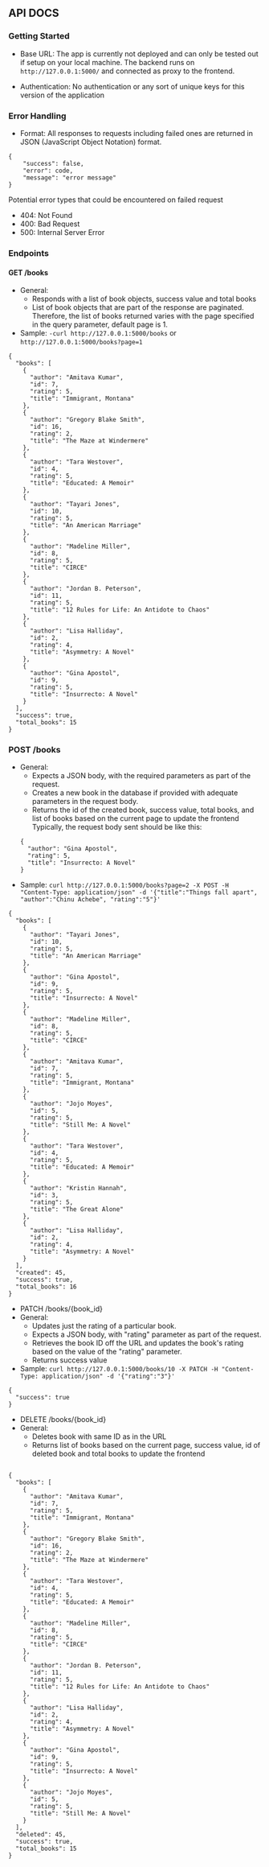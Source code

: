## API DOCS

### Getting Started
- Base URL: The app is currently not deployed and can only be tested out if setup on your local machine. The backend runs on `http://127.0.0.1:5000/` and connected as proxy to the frontend.

- Authentication: No authentication or any sort of unique keys for this version of the application

### Error Handling
- Format: All responses to requests including failed ones are returned in JSON (JavaScript Object Notation) format.
```
{
    "success": false,
    "error": code,
    "message": "error message"
}
```

Potential error types that could be encountered on failed request
- 404: Not Found
- 400: Bad Request
- 500: Internal Server Error

### Endpoints
#### GET /books
- General:
    - Responds with a list of book objects, success value and total books
    - List of book objects that are part of the response are paginated. Therefore, the list of books returned varies with the page specified in the query parameter, default page is 1.
- Sample: `-curl http://127.0.0.1:5000/books` or `http://127.0.0.1:5000/books?page=1`

```
{
  "books": [
    {
      "author": "Amitava Kumar",
      "id": 7,
      "rating": 5,
      "title": "Immigrant, Montana"
    },
    {
      "author": "Gregory Blake Smith",
      "id": 16,
      "rating": 2,
      "title": "The Maze at Windermere"
    },
    {
      "author": "Tara Westover",
      "id": 4,
      "rating": 5,
      "title": "Educated: A Memoir"
    },
    {
      "author": "Tayari Jones",
      "id": 10,
      "rating": 5,
      "title": "An American Marriage"
    },
    {
      "author": "Madeline Miller",
      "id": 8,
      "rating": 5,
      "title": "CIRCE"
    },
    {
      "author": "Jordan B. Peterson",
      "id": 11,
      "rating": 5,
      "title": "12 Rules for Life: An Antidote to Chaos"
    },
    {
      "author": "Lisa Halliday",
      "id": 2,
      "rating": 4,
      "title": "Asymmetry: A Novel"
    },
    {
      "author": "Gina Apostol",
      "id": 9,
      "rating": 5,
      "title": "Insurrecto: A Novel"
    }
  ],
  "success": true,
  "total_books": 15
}

```
### POST /books
-   General:
    - Expects a JSON body, with the required parameters as part of the request.
    - Creates a new book in the database if provided with adequate parameters in the request body.
    - Returns the id of the created book, success value, total books, and list of books based on the current page to update the frontend
    Typically, the request body sent should be like this:
    ```
    {
      "author": "Gina Apostol",
      "rating": 5,
      "title": "Insurrecto: A Novel"
    }   

    ```
- Sample: `curl http://127.0.0.1:5000/books?page=2 -X POST -H "Content-Type: application/json" -d '{"title":"Things fall apart", "author":"Chinu Achebe", "rating":"5"}'`

```
{
  "books": [
    {
      "author": "Tayari Jones",
      "id": 10,
      "rating": 5,
      "title": "An American Marriage"
    },
    {
      "author": "Gina Apostol",
      "id": 9,
      "rating": 5,
      "title": "Insurrecto: A Novel"
    },
    {
      "author": "Madeline Miller",
      "id": 8,
      "rating": 5,
      "title": "CIRCE"
    },
    {
      "author": "Amitava Kumar",
      "id": 7,
      "rating": 5,
      "title": "Immigrant, Montana"
    },
    {
      "author": "Jojo Moyes",
      "id": 5,
      "rating": 5,
      "title": "Still Me: A Novel"
    },
    {
      "author": "Tara Westover",
      "id": 4,
      "rating": 5,
      "title": "Educated: A Memoir"
    },
    {
      "author": "Kristin Hannah",
      "id": 3,
      "rating": 5,
      "title": "The Great Alone"
    },
    {
      "author": "Lisa Halliday",
      "id": 2,
      "rating": 4,
      "title": "Asymmetry: A Novel"
    }
  ],
  "created": 45,
  "success": true,
  "total_books": 16
}

```
- PATCH /books/{book_id}
- General:
    - Updates just the rating of a particular book.
    - Expects a JSON body, with "rating" parameter as part of the request.
    - Retrieves the book ID off the URL and updates the book's rating based on the value of the "rating" parameter.
    - Returns success value
- Sample: `curl http://127.0.0.1:5000/books/10 -X PATCH -H "Content-Type: application/json" -d '{"rating":"3"}'`
```
{
  "success": true
}

```
- DELETE /books/{book_id}
- General:
    - Deletes book with same ID as in the URL
    - Returns list of books based on the current page, success value, id of deleted book and total books to update the frontend

```

{
  "books": [
    {
      "author": "Amitava Kumar",
      "id": 7,
      "rating": 5,
      "title": "Immigrant, Montana"
    },
    {
      "author": "Gregory Blake Smith",
      "id": 16,
      "rating": 2,
      "title": "The Maze at Windermere"
    },
    {
      "author": "Tara Westover",
      "id": 4,
      "rating": 5,
      "title": "Educated: A Memoir"
    },
    {
      "author": "Madeline Miller",
      "id": 8,
      "rating": 5,
      "title": "CIRCE"
    },
    {
      "author": "Jordan B. Peterson",
      "id": 11,
      "rating": 5,
      "title": "12 Rules for Life: An Antidote to Chaos"
    },
    {
      "author": "Lisa Halliday",
      "id": 2,
      "rating": 4,
      "title": "Asymmetry: A Novel"
    },
    {
      "author": "Gina Apostol",
      "id": 9,
      "rating": 5,
      "title": "Insurrecto: A Novel"
    },
    {
      "author": "Jojo Moyes",
      "id": 5,
      "rating": 5,
      "title": "Still Me: A Novel"
    }
  ],
  "deleted": 45,
  "success": true,
  "total_books": 15
}

```